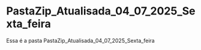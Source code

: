 # PastaZip_Atualisada_04_07_2025_Sexta_feira
Essa é a pasta PastaZip_Atualisada_04_07_2025_Sexta_feira
